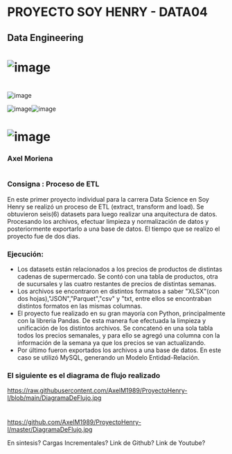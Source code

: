 # PROYECTO SOY HENRY - DATA04
 ## Data Engineering
 # ![image](https://user-images.githubusercontent.com/103937102/198365590-3fa64810-735a-49c5-982e-16cb75010585.png)
 
#
![image](https://user-images.githubusercontent.com/103937102/198366307-6021ce6b-6c6a-44db-99a8-26b59ee03b96.png)

![image](https://user-images.githubusercontent.com/103937102/198214481-cc721b8b-75dc-49a0-8763-86af158242cd.png)![image](https://user-images.githubusercontent.com/103937102/198214658-cc3f4e0c-4599-4e3b-94f2-f69021d550bb.png)

# ![image](https://user-images.githubusercontent.com/103937102/198366194-d31a84c5-caa5-4647-8a32-aac5b471955c.png)



 
 ### Axel Moriena
 #
 
### Consigna : Proceso de ETL 

En este primer proyecto individual para la carrera Data Science en Soy Henry se realizó un proceso de ETL (extract, transform and load). Se obtuvieron seis(6) datasets para luego realizar una arquitectura de datos. Procesando los archivos, efectuar limpieza y normalización de datos y posteriormente exportarlo a una base de datos.
El tiempo que se realizo el proyecto fue de dos dias.

### Ejecución:
* Los datasets están relacionados a los precios de productos de distintas cadenas de supermercado. Se contó con una tabla de productos, otra de sucursales y las cuatro restantes de precios de distintas semanas.
* Los archivos se encontraron en distintos formatos a saber "XLSX"(con dos hojas),"JSON","Parquet","csv" y "txt, entre ellos se encontraban distintos formatos en las mismas columnas.
* El proyecto fue realizado en su gran mayoría con Python, principalmente con la libreria Pandas. De esta manera fue efectuada la limpieza y unificación de los distintos archivos. Se concatenó en una sola tabla todos los precios semanales, y para ello se agregó una columna con la información de la semana ya que los precios se van actualizando.
* Por último fueron exportados los archivos a una base de datos. En este caso se utilizó MySQL, generando un Modelo Entidad-Relación. 

### El siguiente es el diagrama de flujo realizado

https://raw.githubusercontent.com/AxelM1989/ProyectoHenry-I/blob/main/DiagramaDeFlujo.jpg
#
https://github.com/AxelM1989/ProyectoHenry-I/master/DiagramaDeFlujo.jpg

En sintesis?
Cargas Incrementales? Link de Github? Link de Youtube?

